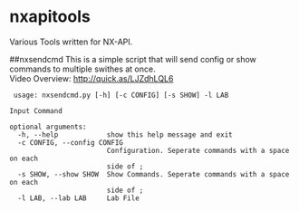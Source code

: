 # nxapitools
Various Tools written for NX-API.


##nxsendcmd
This is a simple script that will send config or show commands to multiple swithes at once.  
Video Overview: http://quick.as/LJZdhLQL6

```
 usage: nxsendcmd.py [-h] [-c CONFIG] [-s SHOW] -l LAB

Input Command

optional arguments:
  -h, --help            show this help message and exit
  -c CONFIG, --config CONFIG
                        Configuration. Seperate commands with a space on each
                        side of ;
  -s SHOW, --show SHOW  Show Commands. Seperate commands with a space on each
                        side of ;
  -l LAB, --lab LAB     Lab File
```

